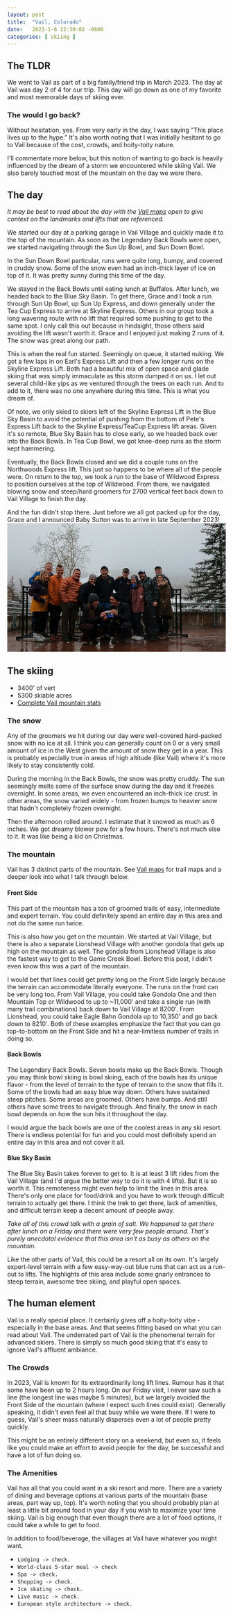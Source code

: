 ```yaml
---
layout: post
title:  "Vail, Colorado"
date:   2023-1-6 12:30:02 -0600
categories: [ skiing ]
---
```


## The TLDR
We went to Vail as part of a big family/friend
trip in March 2023. The day at Vail was day 
2 of 4 for our trip. This day will go down
as one of my favorite and most memorable 
days of skiing ever. 

### The would I go back?
Without hesitation, yes. From very early in the 
day, I was saying "This place lives up to the hype."
It's also worth noting that I was initially 
hesitant to go to Vail because of the cost, crowds,
and hoity-toity nature. 

I'll commentate more below, but this notion of 
wanting to go back is heavily influenced by the 
dream of a storm we encountered while skiing Vail. We also
barely touched most of the mountain on the day we were there.

## The day
_It may be best to read about the day with the [Vail maps]_
_open to give context on the landmarks and lifts that_
_are referenced._

We started our day at a parking garage in Vail Village
and quickly made it to the top of the mountain. As soon
as the Legendary Back Bowls were open, we started navigating
through the Sun Up Bowl, and Sun Down Bowl.

In the Sun Down Bowl particular, runs were quite long,
bumpy, and covered in cruddy snow. Some of the snow even had
an inch-thick layer of ice on top of it. It was pretty sunny
during this time of the day. 

We stayed in the Back Bowls until eating lunch at Buffalos. 
After lunch, we headed back to the Blue Sky Basin. To get there,
Grace and I took a run through Sun Up Bowl, up Sun Up Express, and
down generally under the Tea Cup Express to arrive at Skyline Express.
Others in our group took a long wavering route with no lift that
required some pushing to get to the same spot. I only call this
out because in hindsight, those others said avoiding the lift wasn't 
worth it. Grace and I enjoyed just making 2 runs of it. 
The snow was great along our path. 

This is when the real fun started. Seemingly on queue, it started 
nuking. We got a few laps in on Earl's Express Lift and then
a few longer runs on the Skyline Express Lift. Both had a beautiful
mix of open space and glade skiing that was simply immaculate
as this storm dumped it on us. I let out several child-like
yips as we ventured through the trees on each run. And to add to it,
there was no one anywhere during this time. This is 
what you dream of.

Of note, we only skied to skiers left of the Skyline Express 
Lift in the Blue Sky Basin to avoid the potential of pushing from
the bottom of Pete's Express Lift back to the Skyline Express/TeaCup 
Express lift areas. Given it's so remote, Blue Sky Basin has to close early, so we 
headed back over into the Back Bowls. In Tea Cup Bowl, we got knee-deep
runs as the storm kept hammering. 

Eventually, the Back Bowls closed 
and we did a couple runs on the Northwoods Express lift. This just
so happens to be where all of the people were. On return to the top,
we took a run to the base of Wildwood Express to position ourselves
at the top of Wildwood. From there, we
navigated blowing snow and steep/hard groomers for 2700 vertical feet
back down to Vail Village to finish the day. 

And the fun didn't stop there. Just before we all got packed up 
for the day, Grace and I announced Baby Sutton was to arrive in
late September 2023!
![Baby Reveal]

## The skiing
- 3400' of vert
- 5300 skiable acres
- [Complete Vail mountain stats]

### The snow
Any of the groomers we hit during our day were well-covered
hard-packed snow with no ice at all. I think you can
generally count on 0 or a very small amount of ice in the 
West given the amount of snow they get in a year. This is 
probably especially true in areas of high altitude (like Vail)
where it's more likely to stay consistently cold.

During the morning in the Back Bowls, the snow was 
pretty cruddy. The sun seemingly melts some of the 
surface snow during the day and it freezes overnight. In some
areas, we even encountered an inch-thick ice crust. In other
areas, the snow varied widely - from frozen bumps to heavier 
snow that hadn't completely frozen overnight.

Then the afternoon rolled around. I estimate that it snowed as
much as 6 inches. We got dreamy blower pow for a few hours. 
There's not much else to it. It was like being a kid on 
Christmas.

### The mountain
Vail has 3 distinct parts of the mountain. See [Vail maps] for
trail maps and a deeper look into what I talk through below.

#### Front Side
This part of the mountain has a ton of groomed trails of easy,
intermediate and expert terrain. You could
definitely spend an entire day in this area and not do the same
run twice. 

This is also how you get on the mountain. We started at
Vail Village, but there is also a separate Lionshead Village
with another gondola that gets up high on the mountain
as well. The gondola from Lionshead Village is also the fastest 
way to get to the Game Creek Bowl. Before this post, I didn't
even know this was a part of the mountain. 

I would bet that lines could get pretty long on the Front Side 
largely because the terrain can accommodate literally everyone.
The runs on the front can be very long too. From Vail Village,
you could take Gondola One and then Mountain Top or Wildwood
to up to ~11,000' and take a single run (with many trail 
combinations) back down to Vail Village at 8200'. From Lionshead,
you could take Eagle Bahn Gondola up to 10,350' and go back 
down to 8210'. Both of these examples emphasize
the fact that you can go top-to-bottom on the Front Side and 
hit a near-limitless number of trails in doing so. 

#### Back Bowls
The Legendary Back Bowls. Seven bowls make up the
Back Bowls. Though you may think bowl skiing is bowl skiing, 
each of the bowls has its
unique flavor - from the level of terrain to the type
of terrain to the snow that fills it. Some of the bowls had
an easy blue way down. Others have sustained steep pitches. 
Some areas are groomed. Others have bumps. And still others have
some trees to navigate through. And finally, the snow in each bowl
depends on how the sun hits it throughout the day. 

I would argue the back bowls are
one of the coolest areas in any ski resort. There is endless 
potential for fun and you could most definitely spend an entire day
in this area and not cover it all.

#### Blue Sky Basin
The Blue Sky Basin takes forever to get to. It is at least
3 lift rides from the Vail Village (and I'd argue the
better way to do it is with 4 lifts). But it is so worth it. This
remoteness might even help to limit the lines in this area. There's
only one place for food/drink and you have to work through difficult
terrain to actually get there. I think the trek to get
there, lack of amenities, and difficult terrain keep a decent amount
of people away. 

_Take all of this crowd talk with a grain of salt._
_We happened to get there after lunch on a Friday and there were very_
_few people around. That's purely anecdotal evidence that this area_
_isn't as busy as others on the mountain._

Like the other parts of Vail, this could be a resort all on its 
own. It's largely expert-level terrain with a few easy-way-out 
blue runs that can act as a run-out to lifts. The highlights
of this area include some gnarly entrances to steep terrain, awesome
tree skiing, and playful open spaces.

## The human element
Vail is a really special place. It certainly gives off a hoity-toity
vibe - especially in the base areas. And that seems fitting based on
what you can read about Vail.
The underrated part of Vail is the phenomenal terrain 
for advanced skiers. There is simply so much good skiing
that it's easy to ignore Vail's affluent ambiance.
 
### The Crowds
In 2023, Vail is known for its extraordinarily long lift lines. Rumour
has it that some have been up to 2 hours long. On our Friday visit,
I never saw such a line (the longest line was maybe 5 minutes),
but we largely avoided the Front Side of 
the mountain (where I expect such lines could exist). Generally speaking,
it didn't even feel all that busy while we were there. If I were to guess,
Vail's sheer mass naturally disperses even a lot of people pretty quickly. 

This might be an entirely different story on a weekend, but even so,
it feels like you could make an effort to avoid people for the day,
be successful and have a lot of fun doing so. 

### The Amenities
Vail has all that you could want in a ski resort and more. There
are a variety of dining and beverage options at various parts of
the mountain (base areas, part way up, top). It's worth noting that
you should probably plan at least a little bit around food in your day
if you wish to maximize your time skiing. Vail is big enough that 
even though there are a lot of food options, it
could take a while to get to food. 

In addition to food/beverage, the villages at Vail have whatever
you might want. 
- `Lodging -> check.`  
- `World-class 5-star meal -> check`
- `Spa -> check.`
- `Shopping -> check.`
- `Ice skating -> check.`
- `Live music -> check.`
- `European style architecture -> check.`

[Vail maps]:https://www.vail.com/the-mountain/about-the-mountain/trail-map.aspx
[Baby Reveal]:/assets/images/vailBabyReveal2023.PNG
[Complete Vail mountain stats]:https://www.vail.com/the-mountain/about-the-mountain/mountain-info.aspx
